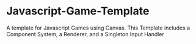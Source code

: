 # Javascript-Game-Template
A template for Javascript Games using Canvas. This Template includes a Component System, a Renderer, and a Singleton Input Handler
